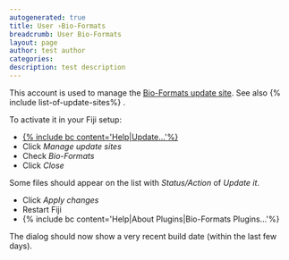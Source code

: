 ```yaml
---
autogenerated: true
title: User ›Bio-Formats
breadcrumb: User Bio-Formats
layout: page
author: test author
categories: 
description: test description
---
```


This account is used to manage the [Bio-Formats update site](http://sites.imagej.net/Bio-Formats/). See also {% include list-of-update-sites%}
.

To activate it in your Fiji setup:

  - [{% include bc content='Help|Update...'%}](Update_Sites "wikilink")
  - Click *Manage update sites*
  - Check *Bio-Formats*
  - Click *Close*

Some files should appear on the list with *Status/Action* of *Update it*.

  - Click *Apply changes*
  - Restart Fiji
  - {% include bc content='Help|About Plugins|Bio-Formats Plugins...'%}

The dialog should now show a very recent build date (within the last few days).
